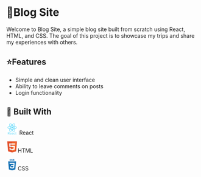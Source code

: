 # 📝Blog Site
Welcome to Blog Site, a simple blog site built from scratch using React, HTML, and CSS. The goal of this project is to showcase my trips and share my experiences with others.

## ⭐Features
- Simple and clean user interface
- Ability to leave comments on posts
- Login functionality

## :wrench: Built With
<img src="https://github.com/devicons/devicon/blob/master/icons/react/react-original-wordmark.svg" title="React" alt="React" width="30" height="30"/> React

<img src="https://github.com/devicons/devicon/blob/master/icons/html5/html5-original.svg" title="HTML5" alt="HTML" width="30" height="30"/>HTML

<img src="https://github.com/devicons/devicon/blob/master/icons/css3/css3-plain-wordmark.svg"  title="CSS3" alt="CSS" width="30" height="30"/>CSS
